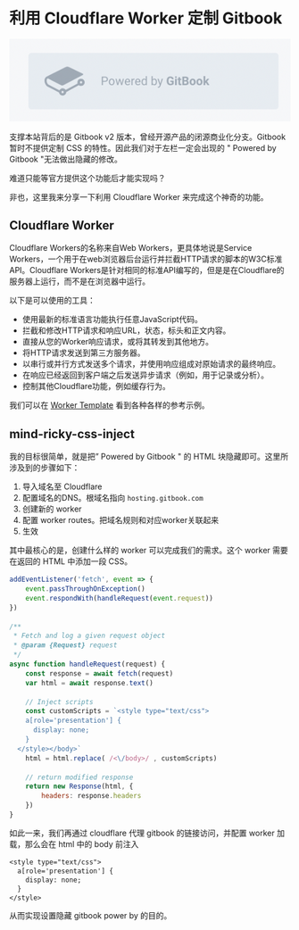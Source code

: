 # 利用 Cloudflare Worker 定制 Gitbook

![](<../.gitbook/assets/image (135).png>)

支撑本站背后的是 Gitbook v2 版本，曾经开源产品的闭源商业化分支。Gitbook 暂时不提供定制 CSS 的特性。因此我们对于左栏一定会出现的 " Powered by Gitbook "无法做出隐藏的修改。

难道只能等官方提供这个功能后才能实现吗？

非也，这里我来分享一下利用 Cloudflare Worker 来完成这个神奇的功能。

## Cloudflare Worker

Cloudflare Workers的名称来自Web Workers，更具体地说是Service Workers，一个用于在web浏览器后台运行并拦截HTTP请求的脚本的W3C标准API。Cloudflare Workers是针对相同的标准API编写的，但是是在Cloudflare的服务器上运行，而不是在浏览器中运行。

以下是可以使用的工具：

* 使用最新的标准语言功能执行任意JavaScript代码。
* 拦截和修改HTTP请求和响应URL，状态，标头和正文内容。
* 直接从您的Worker响应请求，或将其转发到其他地方。
* 将HTTP请求发送到第三方服务器。
* 以串行或并行方式发送多个请求，并使用响应组成对原始请求的最终响应。
* 在响应已经返回到客户端之后发送异步请求（例如，用于记录或分析）。
* 控制其他Cloudflare功能，例如缓存行为。

我们可以在 [Worker Template](https://developers.cloudflare.com/workers/templates/) 看到各种各样的参考示例。

## mind-ricky-css-inject

我的目标很简单，就是把” Powered by Gitbook " 的 HTML 块隐藏即可。这里所涉及到的步骤如下：

1. 导入域名至 Cloudflare
2. 配置域名的DNS。根域名指向 `hosting.gitbook.com`
3. 创建新的 worker
4. 配置 worker routes。把域名规则和对应worker关联起来
5. 生效

其中最核心的是，创建什么样的 worker 可以完成我们的需求。这个 worker 需要在返回的 HTML 中添加一段 CSS。

```javascript
addEventListener('fetch', event => {
	event.passThroughOnException()
	event.respondWith(handleRequest(event.request))
})

/**
 * Fetch and log a given request object
 * @param {Request} request
 */
async function handleRequest(request) {
	const response = await fetch(request)
	var html = await response.text()

	// Inject scripts
	const customScripts = `<style type="text/css">
    a[role='presentation'] {
      display: none;
    }
  </style></body>`
	html = html.replace( /<\/body>/ , customScripts)

	// return modified response
	return new Response(html, {
		headers: response.headers
	}) 
}
```

如此一来，我们再通过 cloudflare 代理 gitbook 的链接访问，并配置 worker 加载，那么会在 html 中的 body 前注入

```markup
<style type="text/css">
  a[role='presentation'] {
    display: none;
  }
</style>
```

从而实现设置隐藏 gitbook power by 的目的。
